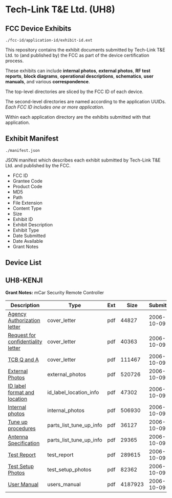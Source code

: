 # Tech-Link T&E Ltd. (UH8)
## FCC Device Exhibits

```
./fcc-id/application-id/exhibit-id.ext
```

This repository contains the exhibit documents submitted by Tech-Link T&E Ltd. to (and published by) the FCC as part of the device certification process.

These exhibits can include **internal photos**, **external photos**, **RF test reports**, **block diagrams**, **operational descriptions**, **schematics**, **user manuals**, and various **correspondence**.

The top-level directories are sliced by the FCC ID of each device.

The second-level directories are named according to the application UUIDs. *Each FCC ID includes one or more application.*

Within each application directory are the exhibits submitted with that application. 

## Exhibit Manifest

```
./manifest.json
```

JSON manifest which describes each exhibit submitted by Tech-Link T&E Ltd. and published by the FCC.

- FCC ID
- Grantee Code
- Product Code
- MD5
- Path
- File Extension
- Content Type
- Size
- Exhibit ID
- Exhibit Description
- Exhibit Type
- Date Submitted
- Date Available
- Grant Notes

## Device List
## UH8-KENJI
**Grant Notes:** mCar Security Remote Controller

| Description | Type | Ext | Size | Submitted | Available |
| ----------- | ---- | --- | ---- | --------- | --------- |
| [Agency Authorization letter](UH8-KENJI/e960a148404e8d85faab029af04b7e96/713525.pdf) | cover_letter | pdf | 44827 | 2006-10-09 | 2006-10-09 |
| [Request for confidentiality letter](UH8-KENJI/e960a148404e8d85faab029af04b7e96/713526.pdf) | cover_letter | pdf | 40363 | 2006-10-09 | 2006-10-09 |
| [TCB Q and A](UH8-KENJI/e960a148404e8d85faab029af04b7e96/713527.pdf) | cover_letter | pdf | 111467 | 2006-10-09 | 2006-10-09 |
| [External Photos](UH8-KENJI/e960a148404e8d85faab029af04b7e96/713528.pdf) | external_photos | pdf | 520726 | 2006-10-09 | 2006-10-09 |
| [ID label format and location](UH8-KENJI/e960a148404e8d85faab029af04b7e96/713529.pdf) | id_label_location_info | pdf | 47302 | 2006-10-09 | 2006-10-09 |
| [Internal photos](UH8-KENJI/e960a148404e8d85faab029af04b7e96/713530.pdf) | internal_photos | pdf | 506930 | 2006-10-09 | 2006-10-09 |
| [Tune up procedures](UH8-KENJI/e960a148404e8d85faab029af04b7e96/713532.pdf) | parts_list_tune_up_info | pdf | 36127 | 2006-10-09 | 2006-10-09 |
| [Antenna Specification](UH8-KENJI/e960a148404e8d85faab029af04b7e96/713533.pdf) | parts_list_tune_up_info | pdf | 29365 | 2006-10-09 | 2006-10-09 |
| [Test Report](UH8-KENJI/e960a148404e8d85faab029af04b7e96/713536.pdf) | test_report | pdf | 289615 | 2006-10-09 | 2006-10-09 |
| [Test Setup Photos](UH8-KENJI/e960a148404e8d85faab029af04b7e96/713548.pdf) | test_setup_photos | pdf | 82362 | 2006-10-09 | 2006-10-09 |
| [User Manual](UH8-KENJI/e960a148404e8d85faab029af04b7e96/713549.pdf) | users_manual | pdf | 4187923 | 2006-10-09 | 2006-10-09 |

